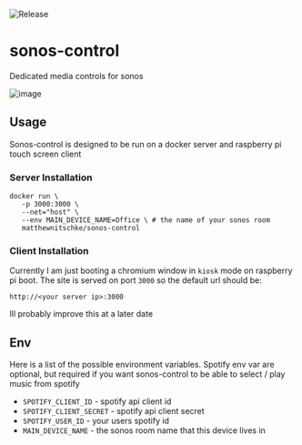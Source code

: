 ![Release](https://github.com/matthewnitschke/sonos-control/workflows/Release/badge.svg)

# sonos-control
Dedicated media controls for sonos

![image](https://user-images.githubusercontent.com/6363089/85253126-bbbb8700-b41a-11ea-9431-138c373e7fb0.png)

## Usage
Sonos-control is designed to be run on a docker server and raspberry pi touch screen client

### Server Installation

```
docker run \
   -p 3000:3000 \
   --net="host" \
   --env MAIN_DEVICE_NAME=Office \ # the name of your sonos room
   matthewnitschke/sonos-control 
```

### Client Installation

Currently I am just booting a chromium window in `kiosk` mode on raspberry pi boot. The site is served on port `3000` so the default url should be:

```
http://<your server ip>:3000
``` 

Ill probably improve this at a later date

## Env
Here is a list of the possible environment variables. Spotify env var are optional, but required if you want sonos-control to be able to select / play music from spotify
- `SPOTIFY_CLIENT_ID` - spotify api client id
- `SPOTIFY_CLIENT_SECRET` - spotify api client secret
- `SPOTIFY_USER_ID` - your users spotify id
- `MAIN_DEVICE_NAME` - the sonos room name that this device lives in